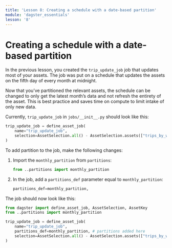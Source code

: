 ```yaml
---
title: 'Lesson 8: Creating a schedule with a date-based partition'
module: 'dagster_essentials'
lesson: '8'
---
```


# Creating a schedule with a date-based partition

In the previous lesson, you created the `trip_update_job` job that updates most of your assets. The job was put on a schedule that updates the assets on the fifth day of every month at midnight.

Now that you’ve partitioned the relevant assets, the schedule can be changed to only get the latest month’s data and not refresh the entirety of the asset. This is best practice and saves time on compute to limit intake of only new data.

Currently, `trip_update_job` in `jobs/__init__.py` should look like this:

```python
trip_update_job = define_asset_job(
    name="trip_update_job",
    selection=AssetSelection.all() - AssetSelection.assets(["trips_by_week"]),
)
```

To add partition to the job, make the following changes:

1. Import the `monthly_partition` from `partitions`:

   ```python
   from ..partitions import monthly_partition
   ```

2. In the job, add a `partitions_def` parameter equal to `monthly_partition`:

   ```python
   partitions_def=monthly_partition,
   ```

The job should now look like this:

```python
from dagster import define_asset_job, AssetSelection, AssetKey
from ..partitions import monthly_partition

trip_update_job = define_asset_job(
    name="trip_update_job",
    partitions_def=monthly_partition, # partitions added here
    selection=AssetSelection.all() - AssetSelection.assets(["trips_by_week"])
)
```
